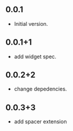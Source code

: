 ## 0.0.1

- Initial version.

## 0.0.1+1

- add widget spec.

## 0.0.2+2

- change depedencies.


## 0.0.3+3

- add spacer extension
